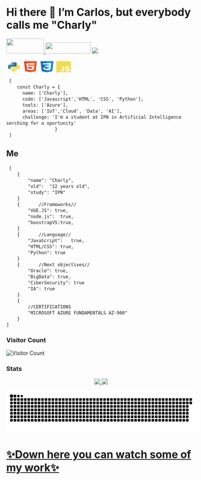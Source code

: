 # Hi there 👋 I’m Carlos, but everybody calls me "Charly" 

    
<div> 
  <a href="https://twitter.com/Carlosgzm8" target="_blank"><img src="https://www.webxpro.es/wp-content/uploads/2014/11/twitter.jpg" height="40" width="100">    </a>
  <a href="https://www.linkedin.com/in/carlos-guzman-688472165/" target="_blank"><img src="https://proinfluent.b-cdn.net/wp-content/uploads/2019/05/Logo-LinkedIn-officiel.png" height="30" width="120"></a>
  <a href = "mailto:guzmancarl5610@gmail.com"><img src="https://img.shields.io/badge/-Gmail-%23333?style=for-the-badge&logo=gmail&logoColor=white" target="_blank"></a>
 </div>
<div style="display: inline_block"><br>
  <img align="center" alt="Python" height="30" width="40" src="https://raw.githubusercontent.com/devicons/devicon/master/icons/python/python-original.svg">       
  <img align="center" alt="HTML" height="30" width="40" src="https://raw.githubusercontent.com/devicons/devicon/master/icons/html5/html5-original.svg">
  <img align="center" alt="CSS" height="30" width="40" src="https://raw.githubusercontent.com/devicons/devicon/master/icons/css3/css3-original.svg">
  <img align="center" alt="Js" height="30" width="40" src="https://raw.githubusercontent.com/devicons/devicon/master/icons/javascript/javascript-plain.svg">
</div>

     [
        const Charly = {
          name: ['Charly'],
          code: ['Javascript','HTML', 'CSS', 'Python'], 
          tools: ['Azure'],
          areas: ['IoT','Cloud', 'Data', 'AI'],
          challenge: 'I'm a student at IPN in Artificial Intelligence serching for a oportunity'
                      }
     ]
     
## Me     
     
     
     [
        {  
            "name": "Charly", 
            "old":  "22 years old", 
            "study": "IPN"        
        }
        {       //Frameworks//
            "VUE.JS": true,
            "node.js":  true,
            "boostrapV5:true, 
        }
        {       //Language//
            "JavaScript":   true, 
            "HTML/CSS": true, 
            "Python": true
        }
        {       //Next objectives//
            "Oracle": true,
            "BigData": true,
            "CiberSecurity": true
            "IA": true
        }
        {
            //CERTIFICATIONS
            "MICROSOFT AZURE FUNDAMENTALS AZ-900"
        }
    ]
    
    
### Visitor Count
![Visitor Count](https://profile-counter.glitch.me/charlyguz/count.svg)
### Stats 
<div align="center">
  <a href="https://github.com/charlyguz">
  <img height="180em" src="https://github-readme-stats.vercel.app/api?username=charlyguz&show_icons=true&theme=light&include_all_commits=true&count_private=true"/>
  <img height="180em" src="https://github-readme-stats.vercel.app/api/top-langs/?username=charlyguz&layout=compact&langs_count=7&theme=light"/>
</div>
  
  
  


![Snake animation](https://github.com/Jesus-ASG/Jesus-ASG/blob/output/github-contribution-grid-snake.svg)
  
  # ✨Down here you can watch some of my work✨

